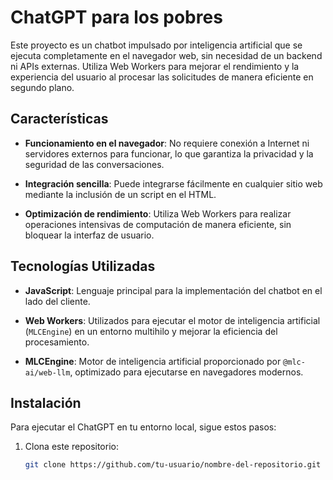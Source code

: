 # ChatGPT para los pobres

Este proyecto es un chatbot impulsado por inteligencia artificial que se ejecuta completamente en el navegador web, sin necesidad de un backend ni APIs externas. Utiliza Web Workers para mejorar el rendimiento y la experiencia del usuario al procesar las solicitudes de manera eficiente en segundo plano.

## Características

- **Funcionamiento en el navegador**: No requiere conexión a Internet ni servidores externos para funcionar, lo que garantiza la privacidad y la seguridad de las conversaciones.
  
- **Integración sencilla**: Puede integrarse fácilmente en cualquier sitio web mediante la inclusión de un script en el HTML.
  
- **Optimización de rendimiento**: Utiliza Web Workers para realizar operaciones intensivas de computación de manera eficiente, sin bloquear la interfaz de usuario.

## Tecnologías Utilizadas

- **JavaScript**: Lenguaje principal para la implementación del chatbot en el lado del cliente.
  
- **Web Workers**: Utilizados para ejecutar el motor de inteligencia artificial (`MLCEngine`) en un entorno multihilo y mejorar la eficiencia del procesamiento.

- **MLCEngine**: Motor de inteligencia artificial proporcionado por `@mlc-ai/web-llm`, optimizado para ejecutarse en navegadores modernos.

## Instalación

Para ejecutar el ChatGPT en tu entorno local, sigue estos pasos:

1. Clona este repositorio:

   ```bash
   git clone https://github.com/tu-usuario/nombre-del-repositorio.git
